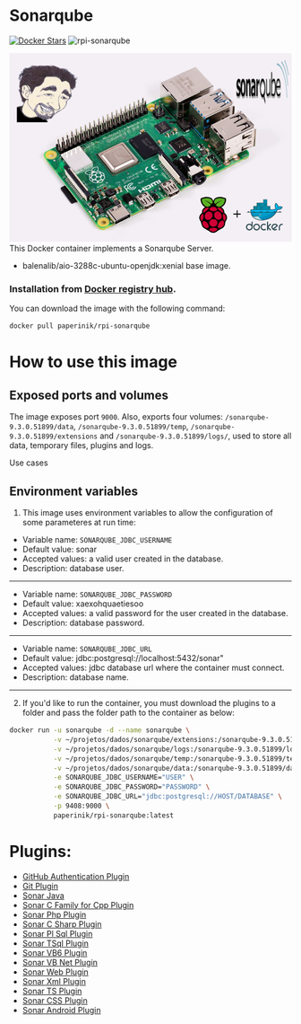 # Sonarqube

[![Docker Stars](https://img.shields.io/docker/stars/paperinik/rpi-sonarqube.svg)](https://hub.docker.com/r/paperinik/rpi-sonarqube/)
![rpi-sonarqube](https://img.shields.io/docker/pulls/paperinik/rpi-sonarqube)

![Raspberry Pi 4](files/raspberry.png)
This Docker container implements a Sonarqube Server.

 * balenalib/aio-3288c-ubuntu-openjdk:xenial base image.
 
### Installation from [Docker registry hub](https://registry.hub.docker.com/u/paperinik/rpi-sonarqube/).

You can download the image with the following command:

```bash
docker pull paperinik/rpi-sonarqube
```

# How to use this image

Exposed ports and volumes
----

The image exposes port `9000`. Also, exports four volumes: `/sonarqube-9.3.0.51899/data`, `/sonarqube-9.3.0.51899/temp`, `/sonarqube-9.3.0.51899/extensions` and `/sonarqube-9.3.0.51899/logs/`, used to store all data, temporary files, plugins and logs.

Use cases

Environment variables
----

1) This image uses environment variables to allow the configuration of some parameteres at run time:

* Variable name: `SONARQUBE_JDBC_USERNAME`
* Default value: sonar
* Accepted values: a valid user created in the database.
* Description: database user.

----

* Variable name: `SONARQUBE_JDBC_PASSWORD`
* Default value: xaexohquaetiesoo
* Accepted values: a valid password for the user created in the database.
* Description: database password.

----

* Variable name: `SONARQUBE_JDBC_URL`
* Default value: jdbc:postgresql://localhost:5432/sonar"
* Accepted values: jdbc database url where the container must connect.
* Description: database name.

----


2) If you'd like to run the container, you must download the plugins to a folder and pass the folder path to the container as below:

```bash
docker run -u sonarqube -d --name sonarqube \
           -v ~/projetos/dados/sonarqube/extensions:/sonarqube-9.3.0.51899/extensions \
           -v ~/projetos/dados/sonarqube/logs:/sonarqube-9.3.0.51899/logs \
           -v ~/projetos/dados/sonarqube/temp:/sonarqube-9.3.0.51899/temp \
           -v ~/projetos/dados/sonarqube/data:/sonarqube-9.3.0.51899/data \
           -e SONARQUBE_JDBC_USERNAME="USER" \
           -e SONARQUBE_JDBC_PASSWORD="PASSWORD" \
           -e SONARQUBE_JDBC_URL="jdbc:postgresql://HOST/DATABASE" \
           -p 9408:9000 \
           paperinik/rpi-sonarqube:latest

```

# Plugins:
* [GitHub Authentication Plugin](https://docs.sonarqube.org/display/PLUG/GitHub+Authentication+Plugin)
* [Git Plugin](https://docs.sonarqube.org/display/PLUG/Git+Plugin)
* [Sonar Java](https://docs.sonarqube.org/display/PLUG/SonarJava)
* [Sonar C Family for Cpp Plugin](https://www.sonarsource.com/products/codeanalyzers/sonarcfamilyforcpp.html)
* [Sonar Php Plugin](https://www.sonarsource.com/products/codeanalyzers/sonarphp.html)
* [Sonar C Sharp Plugin](https://www.sonarsource.com/products/codeanalyzers/sonarcsharp.html)
* [Sonar Pl Sql Plugin](https://www.sonarsource.com/products/codeanalyzers/sonarplsql.html)
* [Sonar TSql Plugin](https://www.sonarsource.com/products/codeanalyzers/sonartsql.html)
* [Sonar VB6 Plugin](https://www.sonarsource.com/products/codeanalyzers/sonarvb6.html)
* [Sonar VB Net Plugin](https://www.sonarsource.com/products/codeanalyzers/sonarvbnet.html)
* [Sonar Web Plugin](https://www.sonarsource.com/products/codeanalyzers/sonarweb.html)
* [Sonar Xml Plugin](https://www.sonarsource.com/products/codeanalyzers/sonarxml.html)
* [Sonar TS Plugin](https://www.sonarsource.com/products/codeanalyzers/sonarts.html)
* [Sonar CSS Plugin](https://github.com/kalidasya/sonar-css-plugin)
* [Sonar Android Plugin](https://github.com/ofields/sonar-android)
